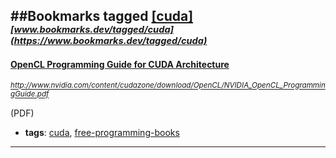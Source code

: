 ##Bookmarks tagged [[cuda]](https://www.bookmarks.dev?q=[cuda])
_<sup><sup>[www.bookmarks.dev/tagged/cuda](https://www.bookmarks.dev/tagged/cuda)</sup></sup>_
---
#### [OpenCL Programming Guide for CUDA Architecture](http://www.nvidia.com/content/cudazone/download/OpenCL/NVIDIA_OpenCL_ProgrammingGuide.pdf)
_<sup>http://www.nvidia.com/content/cudazone/download/OpenCL/NVIDIA_OpenCL_ProgrammingGuide.pdf</sup>_

(PDF)
* **tags**: [cuda](../tagged/cuda.md), [free-programming-books](../tagged/free-programming-books.md)
---
